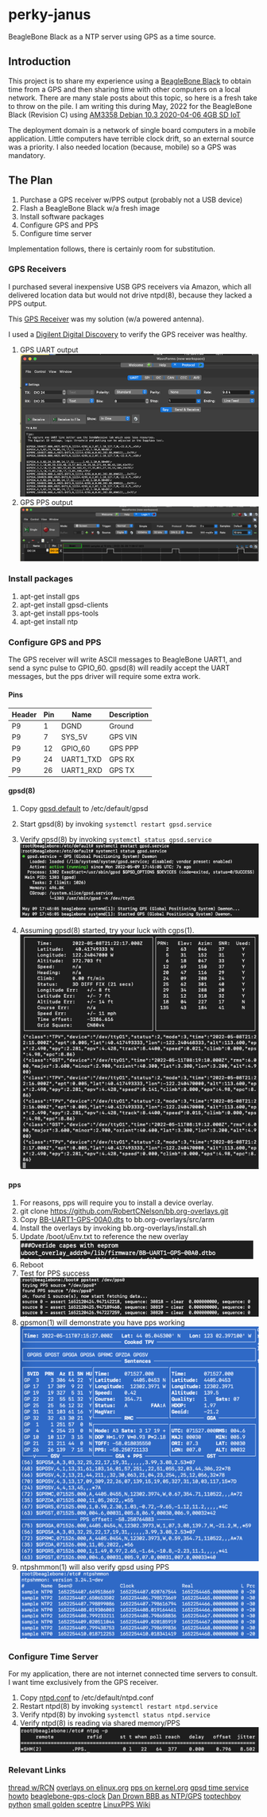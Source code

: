 # perky-janus
BeagleBone Black as a NTP server using GPS as a time source.

## Introduction
This project is to share my experience using a [BeagleBone Black](https://beagleboard.org/black) to obtain time from a GPS and then sharing time with other computers on a local network.  There are many stale posts about this topic, so here is a fresh take to throw on the pile.  I am writing this during May, 2022 for the BeagleBone Black (Revision C) using [AM3358 Debian 10.3 2020-04-06 4GB SD IoT](https://debian.beagleboard.org/images/bone-debian-10.3-iot-armhf-2020-04-06-4gb.img.xz)

The deployment domain is a network of single board computers in a mobile application.  Little computers have terrible clock drift, so an external source was a priority.  I also needed location (because, mobile) so a GPS was mandatory.

## The Plan
1. Purchase a GPS receiver w/PPS output (probably not a USB device)
1. Flash a BeagleBone Black w/a fresh image
1. Install software packages 
1. Configure GPS and PPS
1. Configure time server

Implementation follows, there is certainly room for substitution.

### GPS Receivers
I purchased several inexpensive USB GPS receivers via Amazon, which all delivered location data but would not drive ntpd(8), because they lacked a PPS output.

This [GPS Receiver](https://www.digikey.com/en/products/detail/adafruit-industries-llc/746/5353613?utm_adgroup=Essen%20Deinki&utm_source=google&utm_medium=cpc&utm_campaign=Shopping_DK%2BSupplier_Other&utm_term=&utm_content=Essen%20Deinki&gclid=Cj0KCQjw1N2TBhCOARIsAGVHQc5wzGDhJDlvyq4N77R9zlWtRVCpPK9Ajwizl2vyqLFRE6OX0z9Cs-8aAtAfEALw_wcB) was my solution (w/a powered antenna).

I used a [Digilent Digital Discovery](https://digilent.com/shop/digital-discovery-portable-usb-logic-analyzer-and-digital-pattern-generator/) to verify the GPS receiver was healthy.
1. GPS UART output
![GPS output](https://github.com/guycole/perky-janus/blob/main/grafix/uart_out2.png)
1. GPS PPS output
![PPS output](https://github.com/guycole/perky-janus/blob/main/grafix/pps_out2.png)

### Install packages
1. apt-get install gps
1. apt-get install gpsd-clients
1. apt-get install pps-tools
1. apt-get install ntp

### Configure GPS and PPS
The GPS receiver will write ASCII messages to BeagleBone UART1, and send a sync pulse to GPIO_60. gpsd(8) will readily accept the UART messages, but the pps driver will require some extra work.  

#### Pins
| Header | Pin | Name      | Description       |
|--------|-----|-----------|-------------------|
| P9     |  1  | DGND      | Ground            |
| P9     |  7  | SYS_5V    | GPS VIN           |
| P9     | 12  | GPIO_60   | GPS PPP           |
| P9     | 24  | UART1_TXD | GPS RX            |
| P9     | 26  | UART1_RXD | GPS TX            |

#### gpsd(8)
1. Copy [gpsd.default](https://github.com/guycole/perky-janus/blob/main/gpsd.default) to /etc/default/gpsd
1. Start gpsd(8) by invoking ```systemctl restart gpsd.service```
1. Verify gpsd(8) by invoking ```systemctl status gpsd.service```
![resultsl](https://github.com/guycole/perky-janus/blob/main/grafix/systemctl.png)

1. Assuming gpsd(8) started, try your luck with cgps(1).
![resultsl](https://github.com/guycole/perky-janus/blob/main/grafix/cgps.png)

#### pps
1. For reasons, pps will require you to install a device overlay.
1. git clone https://github.com/RobertCNelson/bb.org-overlays.git
1. Copy [BB-UART1-GPS-00A0.dts](https://github.com/guycole/perky-janus/blob/main/BB-UART1-GPS-00A0.dts) to bb.org-overlays/src/arm
1. Install the overlays by invoking bb.org-overlays/install.sh
1. Update /boot/uEnv.txt to reference the new overlay
![uEnv.txtl](https://github.com/guycole/perky-janus/blob/main/grafix/uenv.png)
1. Reboot
1. Test for PPS success
![ppstestl](https://github.com/guycole/perky-janus/blob/main/grafix/ppstest.png)
1. gpsmon(1) will demonstrate you have pps working
![resultsl](https://github.com/guycole/perky-janus/blob/main/grafix/gpsmon.png)
1. ntpshmmon(1) will also verify gpsd using PPS
![resultsl](https://github.com/guycole/perky-janus/blob/main/grafix/ntpshmmon.png)

### Configure Time Server
For my application, there are not internet connected time servers to consult.  I want time exclusively from the GPS receiver.
1. Copy [ntpd.conf](https://github.com/guycole/perky-janus/blob/main/ntpd.conf) to /etc/default/ntpd.conf
1. Restart ntpd(8) by invoking ```systemctl restart ntpd.service```
1. Verify ntpd(8) by invoking ```systemctl status ntpd.service```
1. Verify ntpd(8) is reading via shared memory/PPS
![ntpq](https://github.com/guycole/perky-janus/blob/main/grafix/ntpq.png)

### Relevant Links
[thread w/RCN](https://forum.beagleboard.org/t/beaglebone-black-gps-pps-and-chrony-for-time-sync/897/17)
[overlays on elinux.org](https://elinux.org/Beagleboard:BeagleBoneBlack_Debian#U-Boot_Overlays)
[pps on kernel.org](https://www.kernel.org/doc/html/latest/driver-api/pps.html)
[gpsd time service howto](https://gpsd.gitlab.io/gpsd/gpsd-time-service-howto.html)
[beaglebone-gps-clock](https://github.com/jrockway/beaglebone-gps-clock)
[Dan Drown BBB as NTP/GPS](https://blog.dan.drown.org/beaglebone-black-ntpgps-server/)
[toptechboy python](https://toptechboy.com/beaglebone-black-gps-tracker-lesson-3-parsing-the-nmea-sentences-in-python/)
[small golden sceptre](https://mythopoeic.org/beaglebone-green-time-server/)
[LinuxPPS Wiki](http://linuxpps.org/doku.php)

